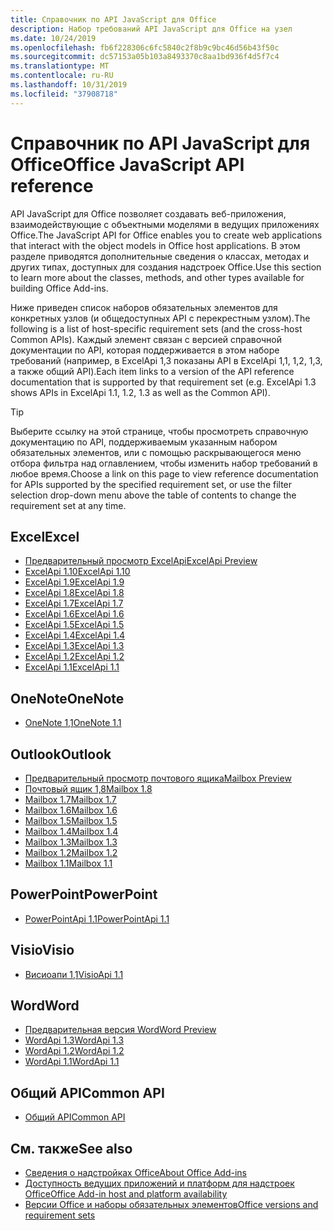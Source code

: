 ```yaml
---
title: Справочник по API JavaScript для Office
description: Набор требований API JavaScript для Office на узел
ms.date: 10/24/2019
ms.openlocfilehash: fb6f228306c6fc5840c2f8b9c9bc46d56b43f50c
ms.sourcegitcommit: dc57153a05b103a8493370c8aa1bd936f4d5f7c4
ms.translationtype: MT
ms.contentlocale: ru-RU
ms.lasthandoff: 10/31/2019
ms.locfileid: "37908718"
---
```

# <a name="office-javascript-api-reference"></a><span data-ttu-id="09794-103">Справочник по API JavaScript для Office</span><span class="sxs-lookup"><span data-stu-id="09794-103">Office JavaScript API reference</span></span>

<span data-ttu-id="09794-104">API JavaScript для Office позволяет создавать веб-приложения, взаимодействующие с объектными моделями в ведущих приложениях Office.</span><span class="sxs-lookup"><span data-stu-id="09794-104">The JavaScript API for Office enables you to create web applications that interact with the object models in Office host applications.</span></span> <span data-ttu-id="09794-105">В этом разделе приводятся дополнительные сведения о классах, методах и других типах, доступных для создания надстроек Office.</span><span class="sxs-lookup"><span data-stu-id="09794-105">Use this section to learn more about the classes, methods, and other types available for building Office Add-ins.</span></span>

<span data-ttu-id="09794-106">Ниже приведен список наборов обязательных элементов для конкретных узлов (и общедоступных API с перекрестным узлом).</span><span class="sxs-lookup"><span data-stu-id="09794-106">The following is a list of host-specific requirement sets (and the cross-host Common APIs).</span></span> <span data-ttu-id="09794-107">Каждый элемент связан с версией справочной документации по API, которая поддерживается в этом наборе требований (например, в ExcelApi 1,3 показаны API в ExcelApi 1,1, 1,2, 1,3, а также общий API).</span><span class="sxs-lookup"><span data-stu-id="09794-107">Each item links to a version of the API reference documentation that is supported by that requirement set (e.g. ExcelApi 1.3 shows APIs in ExcelApi 1.1, 1.2, 1.3 as well as the Common API).</span></span>

> [!TIP]
> <span data-ttu-id="09794-108">Выберите ссылку на этой странице, чтобы просмотреть справочную документацию по API, поддерживаемым указанным набором обязательных элементов, или с помощью раскрывающегося меню отбора фильтра над оглавлением, чтобы изменить набор требований в любое время.</span><span class="sxs-lookup"><span data-stu-id="09794-108">Choose a link on this page to view reference documentation for APIs supported by the specified requirement set, or use the filter selection drop-down menu above the table of contents to change the requirement set at any time.</span></span>

## <a name="excel"></a><span data-ttu-id="09794-109">Excel</span><span class="sxs-lookup"><span data-stu-id="09794-109">Excel</span></span>

- [<span data-ttu-id="09794-110">Предварительный просмотр ExcelApi</span><span class="sxs-lookup"><span data-stu-id="09794-110">ExcelApi Preview</span></span>](/javascript/api/excel?view=excel-js-preview)
- [<span data-ttu-id="09794-111">ExcelApi 1.10</span><span class="sxs-lookup"><span data-stu-id="09794-111">ExcelApi 1.10</span></span>](/javascript/api/excel?view=excel-js-1.10)
- [<span data-ttu-id="09794-112">ExcelApi 1.9</span><span class="sxs-lookup"><span data-stu-id="09794-112">ExcelApi 1.9</span></span>](/javascript/api/excel?view=excel-js-1.9)
- [<span data-ttu-id="09794-113">ExcelApi 1.8</span><span class="sxs-lookup"><span data-stu-id="09794-113">ExcelApi 1.8</span></span>](/javascript/api/excel?view=excel-js-1.8)
- [<span data-ttu-id="09794-114">ExcelApi 1.7</span><span class="sxs-lookup"><span data-stu-id="09794-114">ExcelApi 1.7</span></span>](/javascript/api/excel?view=excel-js-1.7)
- [<span data-ttu-id="09794-115">ExcelApi 1.6</span><span class="sxs-lookup"><span data-stu-id="09794-115">ExcelApi 1.6</span></span>](/javascript/api/excel?view=excel-js-1.6)
- [<span data-ttu-id="09794-116">ExcelApi 1.5</span><span class="sxs-lookup"><span data-stu-id="09794-116">ExcelApi 1.5</span></span>](/javascript/api/excel?view=excel-js-1.5)
- [<span data-ttu-id="09794-117">ExcelApi 1.4</span><span class="sxs-lookup"><span data-stu-id="09794-117">ExcelApi 1.4</span></span>](/javascript/api/excel?view=excel-js-1.4)
- [<span data-ttu-id="09794-118">ExcelApi 1.3</span><span class="sxs-lookup"><span data-stu-id="09794-118">ExcelApi 1.3</span></span>](/javascript/api/excel?view=excel-js-1.3)
- [<span data-ttu-id="09794-119">ExcelApi 1.2</span><span class="sxs-lookup"><span data-stu-id="09794-119">ExcelApi 1.2</span></span>](/javascript/api/excel?view=excel-js-1.2)
- [<span data-ttu-id="09794-120">ExcelApi 1.1</span><span class="sxs-lookup"><span data-stu-id="09794-120">ExcelApi 1.1</span></span>](/javascript/api/excel?view=excel-js-1.1)

## <a name="onenote"></a><span data-ttu-id="09794-121">OneNote</span><span class="sxs-lookup"><span data-stu-id="09794-121">OneNote</span></span>

- [<span data-ttu-id="09794-122">OneNote 1,1</span><span class="sxs-lookup"><span data-stu-id="09794-122">OneNote 1.1</span></span>](/javascript/api/onenote?view=onenote-js-1.1)

## <a name="outlook"></a><span data-ttu-id="09794-123">Outlook</span><span class="sxs-lookup"><span data-stu-id="09794-123">Outlook</span></span>

- [<span data-ttu-id="09794-124">Предварительный просмотр почтового ящика</span><span class="sxs-lookup"><span data-stu-id="09794-124">Mailbox Preview</span></span>](/javascript/api/outlook?view=outlook-js-preview)
- [<span data-ttu-id="09794-125">Почтовый ящик 1,8</span><span class="sxs-lookup"><span data-stu-id="09794-125">Mailbox 1.8</span></span>](/javascript/api/outlook?view=outlook-js-1.8)
- [<span data-ttu-id="09794-126">Mailbox 1.7</span><span class="sxs-lookup"><span data-stu-id="09794-126">Mailbox 1.7</span></span>](/javascript/api/outlook?view=outlook-js-1.7)
- [<span data-ttu-id="09794-127">Mailbox 1.6</span><span class="sxs-lookup"><span data-stu-id="09794-127">Mailbox 1.6</span></span>](/javascript/api/outlook?view=outlook-js-1.6)
- [<span data-ttu-id="09794-128">Mailbox 1.5</span><span class="sxs-lookup"><span data-stu-id="09794-128">Mailbox 1.5</span></span>](/javascript/api/outlook?view=outlook-js-1.5)
- [<span data-ttu-id="09794-129">Mailbox 1.4</span><span class="sxs-lookup"><span data-stu-id="09794-129">Mailbox 1.4</span></span>](/javascript/api/outlook?view=outlook-js-1.4)
- [<span data-ttu-id="09794-130">Mailbox 1.3</span><span class="sxs-lookup"><span data-stu-id="09794-130">Mailbox 1.3</span></span>](/javascript/api/outlook?view=outlook-js-1.3)
- [<span data-ttu-id="09794-131">Mailbox 1.2</span><span class="sxs-lookup"><span data-stu-id="09794-131">Mailbox 1.2</span></span>](/javascript/api/outlook?view=outlook-js-1.2)
- [<span data-ttu-id="09794-132">Mailbox 1.1</span><span class="sxs-lookup"><span data-stu-id="09794-132">Mailbox 1.1</span></span>](/javascript/api/outlook?view=outlook-js-1.1)

## <a name="powerpoint"></a><span data-ttu-id="09794-133">PowerPoint</span><span class="sxs-lookup"><span data-stu-id="09794-133">PowerPoint</span></span>

- [<span data-ttu-id="09794-134">PowerPointApi 1.1</span><span class="sxs-lookup"><span data-stu-id="09794-134">PowerPointApi 1.1</span></span>](/javascript/api/powerpoint?view=powerpoint-js-1.1)

## <a name="visio"></a><span data-ttu-id="09794-135">Visio</span><span class="sxs-lookup"><span data-stu-id="09794-135">Visio</span></span>

- [<span data-ttu-id="09794-136">Висиоапи 1,1</span><span class="sxs-lookup"><span data-stu-id="09794-136">VisioApi 1.1</span></span>](/javascript/api/visio?view=visio-js-1.1)

## <a name="word"></a><span data-ttu-id="09794-137">Word</span><span class="sxs-lookup"><span data-stu-id="09794-137">Word</span></span>

- [<span data-ttu-id="09794-138">Предварительная версия Word</span><span class="sxs-lookup"><span data-stu-id="09794-138">Word Preview</span></span>](/javascript/api/word?view=word-js-preview)
- [<span data-ttu-id="09794-139">WordApi 1.3</span><span class="sxs-lookup"><span data-stu-id="09794-139">WordApi 1.3</span></span>](/javascript/api/word?view=word-js-1.3)
- [<span data-ttu-id="09794-140">WordApi 1.2</span><span class="sxs-lookup"><span data-stu-id="09794-140">WordApi 1.2</span></span>](/javascript/api/word?view=word-js-1.2)
- [<span data-ttu-id="09794-141">WordApi 1.1</span><span class="sxs-lookup"><span data-stu-id="09794-141">WordApi 1.1</span></span>](/javascript/api/word?view=word-js-1.1)

## <a name="common-api"></a><span data-ttu-id="09794-142">Общий API</span><span class="sxs-lookup"><span data-stu-id="09794-142">Common API</span></span>

- [<span data-ttu-id="09794-143">Общий API</span><span class="sxs-lookup"><span data-stu-id="09794-143">Common API</span></span>](/javascript/api/office?view=common-js)

## <a name="see-also"></a><span data-ttu-id="09794-144">См. также</span><span class="sxs-lookup"><span data-stu-id="09794-144">See also</span></span>

- [<span data-ttu-id="09794-145">Сведения о надстройках Office</span><span class="sxs-lookup"><span data-stu-id="09794-145">About Office Add-ins</span></span>](/office/dev/add-ins/overview)
- [<span data-ttu-id="09794-146">Доступность ведущих приложений и платформ для надстроек Office</span><span class="sxs-lookup"><span data-stu-id="09794-146">Office Add-in host and platform availability</span></span>](/office/dev/add-ins/overview/office-add-in-availability)
- [<span data-ttu-id="09794-147">Версии Office и наборы обязательных элементов</span><span class="sxs-lookup"><span data-stu-id="09794-147">Office versions and requirement sets</span></span>](/office/dev/add-ins/develop/office-versions-and-requirement-sets)
